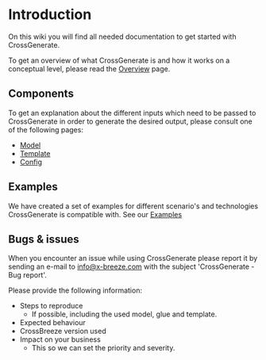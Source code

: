 # Introduction
On this wiki you will find all needed documentation to get started with CrossGenerate.

To get an overview of what CrossGenerate is and how it works on a conceptual level, please read the [Overview](./Overview) page.

## Components
To get an explanation about the different inputs which need to be passed to CrossGenerate in order to generate the desired output, please consult one of the following pages:

- [Model](./Model)
- [Template](./Template)
- [Config](./Config)

## Examples
We have created a set of examples for different scenario's and technologies CrossGenerate is compatible with.
See our [Examples](./Examples)

## Bugs & issues
When you encounter an issue while using CrossGenerate please report it by sending an e-mail to [info@x-breeze.com](mailto:info@x-breeze.com?SUBJECT=CrossGenerate%20-%20Bug%20report) with the subject 'CrossGenerate - Bug report'.

Please provide the following information:

- Steps to reproduce
    - If possible, including the used model, glue and template.
- Expected behaviour
- CrossBreeze version used
- Impact on your business
    - This so we can set the priority and severity.